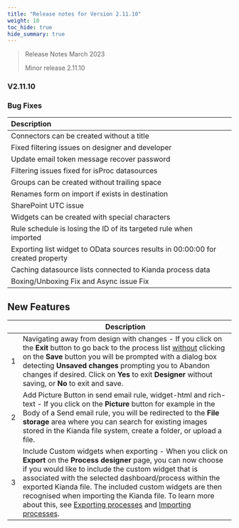 ```yaml
---
title: "Release notes for Version 2.11.10"
weight: 10
toc_hide: true
hide_summary: true
---
```



>
> Release Notes March 2023
>
> Minor release 2.11.10

### V2.11.10

### Bug Fixes

| Description                                                  |      |
| :----------------------------------------------------------- | ---- |
| Connectors can be created without a title                    |      |
| Fixed filtering issues on designer and developer             |      |
| Update email token message recover password                  |      |
| Filtering issues fixed for isProc datasources                |      |
| Groups can be created without trailing space                 |      |
| Renames form on import if exists in destination              |      |
| SharePoint UTC issue                                         |      |
| Widgets can be created with special characters               |      |
| Rule schedule is losing the ID of its targeted rule when imported |      |
| Exporting list widget to OData sources results in 00:00:00 for created property |      |
| Caching datasource lists connected to Kianda process data    |      |
| Boxing/Unboxing Fix and Async issue Fix                      |      |



## New Features

|      | Description                                                  |
| ---- | ------------------------------------------------------------ |
| 1    | Navigating away from design with changes  - If you click on the **Exit** button to go back to the process list <u>without</u> clicking on the **Save** button you will be prompted with a dialog box detecting **Unsaved changes** prompting you to Abandon changes if desired. Click on **Yes** to exit **Designer** without saving, or **No** to exit and save. |
| 2    | Add Picture Button in send email rule, widget-html and rich-text - If you click on the **Picture** button for example in the Body of a Send email rule, you will be redirected to the **File storage** area where you can search for existing images stored in the Kianda file system, create a folder, or upload a file. |
| 3    | Include Custom widgets when exporting - When you click on **Export** on the **Process designer** page, you can now choose if you would like to include the custom widget that is associated with the selected dashboard/process within the exported Kianda file. The included custom widgets are then recognised when importing the Kianda file. To learn more about this, see [Exporting processes](/platform/application-designer/process/#exporting-processes) and [Importing processes](/platform/application-designer/process/#importing-processes). |

